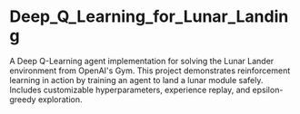 # Deep_Q_Learning_for_Lunar_Landing
A Deep Q-Learning agent implementation for solving the Lunar Lander environment from OpenAI's Gym. This project demonstrates reinforcement learning in action by training an agent to land a lunar module safely. Includes customizable hyperparameters, experience replay, and epsilon-greedy exploration.
